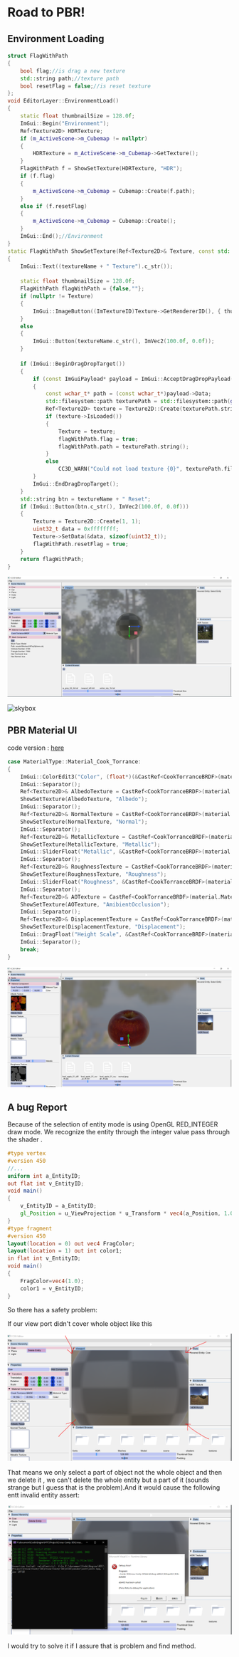 # Road to PBR!

## Environment Loading

```c++
struct FlagWithPath
{
    bool flag;//is drag a new texture
    std::string path;//texture path
    bool resetFlag = false;//is reset texture
};
void EditorLayer::EnvironmentLoad()
{
    static float thumbnailSize = 128.0f;
    ImGui::Begin("Environment");
    Ref<Texture2D> HDRTexture;
    if (m_ActiveScene->m_Cubemap != nullptr)
    {
        HDRTexture = m_ActiveScene->m_Cubemap->GetTexture();
    }
    FlagWithPath f = ShowSetTexture(HDRTexture, "HDR");
    if (f.flag)
    {
        m_ActiveScene->m_Cubemap = Cubemap::Create(f.path);
    }
    else if (f.resetFlag)
    {
        m_ActiveScene->m_Cubemap = Cubemap::Create();
    }
    ImGui::End();//Environment
}
static FlagWithPath ShowSetTexture(Ref<Texture2D>& Texture, const std::string& textureName)
{
    ImGui::Text((textureName + " Texture").c_str());

    static float thumbnailSize = 128.0f;
    FlagWithPath flagWithPath = {false,""};
    if (nullptr != Texture)
    {
        ImGui::ImageButton((ImTextureID)Texture->GetRendererID(), { thumbnailSize, thumbnailSize }, { 0, 1 }, { 1, 0 });
    }
    else
    {
        ImGui::Button(textureName.c_str(), ImVec2(100.0f, 0.0f));
    }

    if (ImGui::BeginDragDropTarget())
    {
        if (const ImGuiPayload* payload = ImGui::AcceptDragDropPayload("CONTENT_BROWSER_ITEM"))
        {
            const wchar_t* path = (const wchar_t*)payload->Data;
            std::filesystem::path texturePath = std::filesystem::path(g_AssetPath) / path;
            Ref<Texture2D> texture = Texture2D::Create(texturePath.string());
            if (texture->IsLoaded())
            {
                Texture = texture;
                flagWithPath.flag = true;
                flagWithPath.path = texturePath.string();
            }
            else
                CC3D_WARN("Could not load texture {0}", texturePath.filename().string());
        }
        ImGui::EndDragDropTarget();
    }
    std::string btn = textureName + " Reset";
    if (ImGui::Button(btn.c_str(), ImVec2(100.0f, 0.0f)))
    {
        Texture = Texture2D::Create(1, 1);
        uint32_t data = 0xffffffff;
        Texture->SetData(&data, sizeof(uint32_t));
        flagWithPath.resetFlag = true;
    }
    return flagWithPath;
}
```

![image-20211204124737404](envload.png)

![skybox](skybox.gif)

## PBR Material UI

code version : [here](https://github.com/Graphic-researcher/Crosa-Conty-3D/commit/3190c9a38aa80849d559c32d190dde78f16dd112)

```c++
case MaterialType::Material_Cook_Torrance:
{
    ImGui::ColorEdit3("Color", (float*)(&CastRef<CookTorranceBRDF>(material.MaterialSrc)->Color));
    ImGui::Separator();
    Ref<Texture2D>& AlbedoTexture = CastRef<CookTorranceBRDF>(material.MaterialSrc)->AlbedoTexture;
    ShowSetTexture(AlbedoTexture, "Albedo");
    ImGui::Separator();
    Ref<Texture2D>& NormalTexture = CastRef<CookTorranceBRDF>(material.MaterialSrc)->NormalTexture;
    ShowSetTexture(NormalTexture, "Normal");
    ImGui::Separator();
    Ref<Texture2D>& MetallicTexture = CastRef<CookTorranceBRDF>(material.MaterialSrc)->MetallicTexture;
    ShowSetTexture(MetallicTexture, "Metallic");
    ImGui::SliderFloat("Metallic", &CastRef<CookTorranceBRDF>(material.MaterialSrc)->Metallic, 0.0f, 1.0f, "%.2f");
    ImGui::Separator();
    Ref<Texture2D>& RoughnessTexture = CastRef<CookTorranceBRDF>(material.MaterialSrc)->RoughnessTexture;
    ShowSetTexture(RoughnessTexture, "Roughness");
    ImGui::SliderFloat("Roughness", &CastRef<CookTorranceBRDF>(material.MaterialSrc)->Roughness, 0.0f, 1.0f, "%.2f");
    ImGui::Separator();
    Ref<Texture2D>& AOTexture = CastRef<CookTorranceBRDF>(material.MaterialSrc)->AOTexture;
    ShowSetTexture(AOTexture, "AmibientOcclusion");
    ImGui::Separator();
    Ref<Texture2D>& DisplacementTexture = CastRef<CookTorranceBRDF>(material.MaterialSrc)->DisplacementTexture;
    ShowSetTexture(DisplacementTexture, "Displacement");
    ImGui::DragFloat("Height Scale", &CastRef<CookTorranceBRDF>(material.MaterialSrc)->HeightScale, 0.01f);
    ImGui::Separator();
    break;
}
```

![image-20211204135420171](pbr.png)

## A bug Report

Because of the selection of entity mode is using OpenGL RED_INTEGER draw mode. We recognize the entity through the integer value pass through the shader . 

```glsl
#type vertex
#version 450 
//...
uniform int a_EntityID;
out flat int v_EntityID;
void main()
{
	v_EntityID = a_EntityID;
	gl_Position = u_ViewProjection * u_Transform * vec4(a_Position, 1.0);
}
#type fragment
#version 450
layout(location = 0) out vec4 FragColor;
layout(location = 1) out int color1;
in flat int v_EntityID;
void main()
{
	FragColor=vec4(1.0);
	color1 = v_EntityID;
}
```

So there has a safety problem:

If our view port didn't cover whole object like this

![image-20211204140130531](b1.png)

That means we only select a part of object not the whole object and then we delete it , we can't delete the whole entity but a part of it (sounds strange but I guess that is the problem).And it would cause the following entt invalid entity assert:

![image-20211204140419914](b2.png)

I would try to solve it if I assure that is problem and find method.  